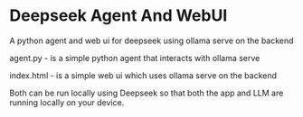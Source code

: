 # Deepseek Agent And WebUI
 A python agent and web ui for deepseek using ollama serve on the backend

agent.py - is a simple python agent that interacts with ollama serve

index.html - is a simple web ui which uses ollama serve on the backend

Both can be run locally using Deepseek so that both the app and LLM are running locally on your device.